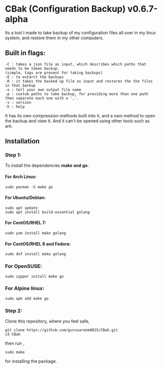 # CBak (Configuration Backup) v0.6.7-alpha

Its a tool I made to take backup of my configuration files all over in my linux system, and restore them in my other computers.

## Built in flags:

    -C : takes a json file as input, which describes which paths that needs to be taken backup. 
    (simple, tags are present for taking backups)
    -E : to extarct the backups
    -R : it takes the backed up file as input and restores the the files in that backup
    -o : tell your own output file name
    -p : custom paths to take backup, for providing more than one path then separate each one with a ','. 
    -v : version
    -h : help

It has its own compression methods built into it, and a own method to open the backup and view it. And it can't be opened using other tools such as ark.

## Installation

### Step 1:
To install the dependencies **make and go**.

#### For Arch Linux:

    sudo pacman -S make go

#### For Ubuntu/Debian:

    sudo apt update
    sudo apt install build-essential golang

#### For CentOS/RHEL 7:

    sudo yum install make golang

#### For CentOS/RHEL 8 and Fedora:

    sudo dnf install make golang

### For OpenSUSE:

    sudo zypper install make go

### For Alpine linux:

    sudo apk add make go

### Step 2:
Clone this repository, where you feel safe,

    git clone https://github.com/gurusaranm0025/CBak.git
    cd CBak

then run ,

    sudo make

for installing the package.

